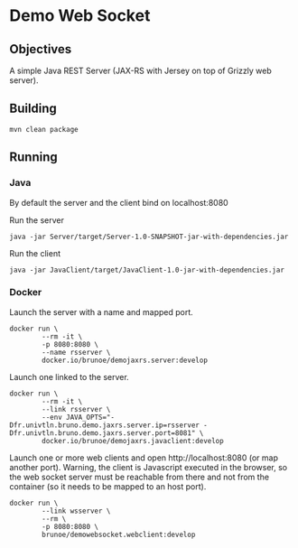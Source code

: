 # Demo Web Socket

## Objectives
A simple Java REST Server (JAX-RS with Jersey on top of Grizzly web server).

## Building
```shell script
mvn clean package
```

## Running
### Java
By default the server and the client bind on localhost:8080

Run the server
```shell script
java -jar Server/target/Server-1.0-SNAPSHOT-jar-with-dependencies.jar
```

Run the client
```shell script
java -jar JavaClient/target/JavaClient-1.0-jar-with-dependencies.jar
```

### Docker
Launch the server with a name and mapped port.
```shell script
docker run \
        --rm -it \
        -p 8080:8080 \
        --name rsserver \
        docker.io/brunoe/demojaxrs.server:develop
```

Launch one linked to the server.
```shell script
docker run \
        --rm -it \
        --link rsserver \
        --env JAVA_OPTS="-Dfr.univtln.bruno.demo.jaxrs.server.ip=rsserver -Dfr.univtln.bruno.demo.jaxrs.server.port=8081" \
        docker.io/brunoe/demojaxrs.javaclient:develop
```

Launch one or more web clients and open http://localhost:8080 (or map another port).
Warning, the client is Javascript executed in the browser, so the web socket server must 
be reachable from there and not from the container (so it needs to be mapped to an host port). 
```shell script
docker run \
        --link wsserver \
        --rm \
        -p 8080:8080 \
        brunoe/demowebsocket.webclient:develop
```
